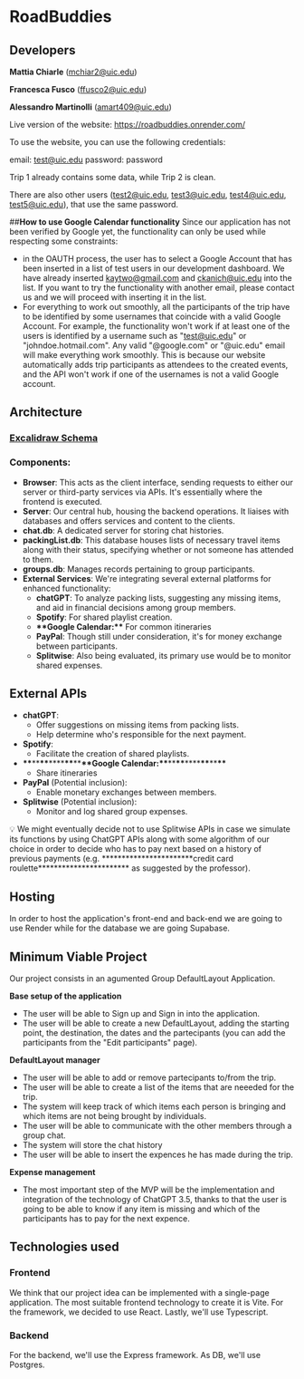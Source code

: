 # RoadBuddies

## Developers

**Mattia Chiarle** (mchiar2@uic.edu)

**Francesca Fusco** (ffusco2@uic.edu)

**Alessandro Martinolli** (amart409@uic.edu)

Live version of the website: https://roadbuddies.onrender.com/

To use the website, you can use the following credentials:

email: test@uic.edu
password: password

Trip 1 already contains some data, while Trip 2 is clean.

There are also other users (test2@uic.edu, test3@uic.edu, test4@uic.edu, test5@uic.edu), that use the same password.

##**How to use Google Calendar functionality**
Since our application has not been verified by Google yet, the functionality can only be used while respecting some constraints:
- in the OAUTH process, the user has to select a Google Account that has been inserted in a list of test users in our development dashboard. We have already inserted kaytwo@gmail.com and ckanich@uic.edu into the list. If you want to try the functionality with another email, please contact us and we will proceed with inserting it in the list.
- For everything to work out smoothly, all the participants of the trip have to be identified by some usernames that coincide with a valid Google Account. For example, the functionality won't work if at least one of the users is identified by a username such as "test@uic.edu" or "johndoe.hotmail.com". Any valid "@google.com" or "@uic.edu" email will make everything work smoothly. This is because our website automatically adds trip participants as attendees to the created events, and the API won't work if one of the usernames is not a valid Google account.

## **Architecture**

### **[Excalidraw Schema](https://excalidraw.com/#room=f10af5de26ece127e176,UnIVdGmzzvY2r0Riw1S62Q)**

### **Components:**

- **Browser**: This acts as the client interface, sending requests to either our server or third-party services via APIs. It's essentially where the frontend is executed.
- **Server**: Our central hub, housing the backend operations. It liaises with databases and offers services and content to the clients.
- **chat.db**: A dedicated server for storing chat histories.
- **packingList.db**: This database houses lists of necessary travel items along with their status, specifying whether or not someone has attended to them.
- **groups.db**: Manages records pertaining to group participants.
- **External Services**: We're integrating several external platforms for enhanced functionality:
  - **chatGPT**: To analyze packing lists, suggesting any missing items, and aid in financial decisions among group members.
  - **Spotify**: For shared playlist creation.
  - **\*\***Google Calendar:**\*\*** For common itineraries
  - **PayPal**: Though still under consideration, it's for money exchange between participants.
  - **Splitwise**: Also being evaluated, its primary use would be to monitor shared expenses.

## **External APIs**

- **chatGPT**:
  - Offer suggestions on missing items from packing lists.
  - Help determine who's responsible for the next payment.
- **Spotify**:
  - Facilitate the creation of shared playlists.
- **\*\***\*\***\*\***\*\*\*\***\*\***\*\***\*\***Google Calendar:**\*\***\*\***\*\***\*\*\*\***\*\***\*\***\*\***
  - Share itineraries
- **PayPal** (Potential inclusion):
  - Enable monetary exchanges between members.
- **Splitwise** (Potential inclusion):
  - Monitor and log shared group expenses.

<aside>
💡 We might eventually decide not to use Splitwise APIs in case we  simulate its functions by using ChatGPT APIs along with some algorithm of our choice in order to decide who has to pay next based on a history of previous payments (e.g. ***********************credit card roulette*********************** as suggested by the professor).

</aside>

## Hosting

In order to host the application's front-end and back-end we are going to use Render while for the database we are going Supabase.

## Minimum Viable Project

Our project consists in an agumented Group DefaultLayout Application.

**Base setup of the application**

- The user will be able to Sign up and Sign in into the application.
- The user will be able to create a new DefaultLayout, adding the starting point, the destination, the dates and the partecipants (you can add the participants from the "Edit participants" page).

**DefaultLayout manager**

- The user will be able to add or remove partecipants to/from the trip.
- The user will be able to create a list of the items that are neeeded for the trip.
- The system will keep track of which items each person is bringing and which items are not being brought by individuals.
- The user will be able to communicate with the other members through a group chat.
- The system will store the chat history
- The user will be able to insert the expences he has made during the trip.

**Expense management**

- The most important step of the MVP will be the implementation and integration of the technology of ChatGPT 3.5, thanks to that the user is going to be able to know if any item is missing and which of the participants has to pay for the next expence.

## Technologies used

### Frontend

We think that our project idea can be implemented with a single-page application. The most suitable frontend technology to create it is Vite. For the framework, we decided to use React. Lastly, we'll use Typescript.

### Backend

For the backend, we'll use the Express framework. As DB, we'll use Postgres.
